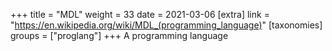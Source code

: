 +++
title = "MDL"
weight = 33
date = 2021-03-06
[extra]
link = "https://en.wikipedia.org/wiki/MDL_(programming_language)"
[taxonomies]
groups = ["proglang"]
+++
A programming language

